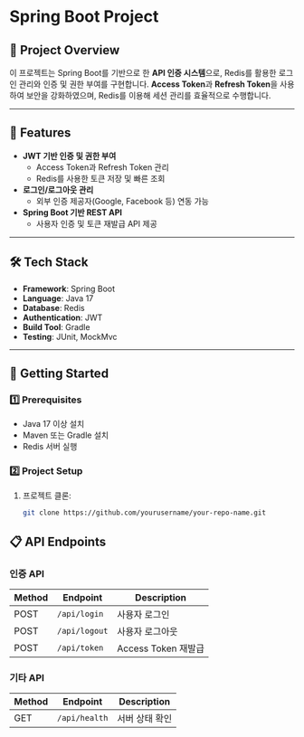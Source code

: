 # Spring Boot Project

## 📌 Project Overview

이 프로젝트는 Spring Boot를 기반으로 한 **API 인증 시스템**으로, Redis를 활용한 로그인 관리와  인증 및 권한 부여를 구현합니다.
**Access Token**과 **Refresh Token**을 사용하여 보안을 강화하였으며, Redis를 이용해 세션 관리를 효율적으로 수행합니다.

---

## 🔧 Features

- **JWT 기반 인증 및 권한 부여**
  - Access Token과 Refresh Token 관리
  - Redis를 사용한 토큰 저장 및 빠른 조회
- **로그인/로그아웃 관리**
  - 외부 인증 제공자(Google, Facebook 등) 연동 가능
- **Spring Boot 기반 REST API**
  - 사용자 인증 및 토큰 재발급 API 제공

---

## 🛠️ Tech Stack

- **Framework**: Spring Boot
- **Language**: Java 17
- **Database**: Redis
- **Authentication**: JWT
- **Build Tool**: Gradle 
- **Testing**: JUnit, MockMvc

---

## 🚀 Getting Started

### 1️⃣ Prerequisites

- Java 17 이상 설치
- Maven 또는 Gradle 설치
- Redis 서버 실행

### 2️⃣ Project Setup

1. 프로젝트 클론:
   ```bash
   git clone https://github.com/yourusername/your-repo-name.git
   ```


## 📋 API Endpoints

### 인증 API

| Method | Endpoint        | Description         |
| ------ | --------------- | ------------------- |
| POST   | `/api/login`  | 사용자 로그인       |
| POST   | `/api/logout` | 사용자 로그아웃     |
| POST   | `/api/token`  | Access Token 재발급 |

### 기타 API

| Method | Endpoint        | Description    |
| ------ | --------------- | -------------- |
| GET    | `/api/health` | 서버 상태 확인 |
